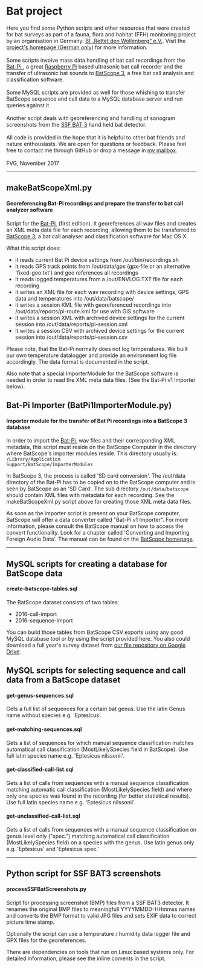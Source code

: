 # Bat project

Here you find some Python scripts and other resources that were created for bat surveys as part of a fauna, flora and habitat (FFH) monitoring project by an organisation in Germany: <a href="http://bi-wollenberg.org" target="_blank"> BI&nbsp;„Rettet&nbsp;den&nbsp;Wollenberg“&nbsp;e.V.</a>. Visit the [project's homepage (German only)](http://ffh-monitor.org) for more information.<br>
<br>
Some scripts involve mass data handling of bat call recordings from the <a href="http://www.bat-pi.eu/EN/index-EN.html"  target="_blank">Bat-Pi&nbsp;</a>, a great <a href="https://www.raspberrypi.org/" target=_blank>Raspberry Pi</a> based ultrasonic bat call recorder and the transfer of ultrasonic bat sounds to <a href="http://www.wsl.ch/dienstleistungen/produkte/software/batscope/index_EN" target="_blank">BatScope&nbsp;3</a>, a free bat call analysis and classification software.<br>
<br>
Some MySQL scripts are provided as well for those whishing to transfer BatScope sequence and call data to a MySQL database server and run queries against it.<br>
<br>
Another script deals with georeferencing and handling of sonogram screenshots from the <a href="http://www.mekv.de/bat3/index.htm" target="_blank">SSF&nbsp;BAT&nbsp;3</a> hand held bat detector.<br>
<br>
All code is provided in the hope that it is helpful to other bat friends and nature enthousiasts. We are open for questions or feedback. Please feel free to contact me through GitHub or drop a message in <a href=mailto:ffhmonitor@gmail.com>my mailbox</a>.<br>
<br>
FVG, November 2017
<hr>

## makeBatScopeXml.py
#### Georeferencing Bat-Pi recordings and prepare the transfer to bat call analyzer software
Script for the <a href="http://www.bat-pi.eu/EN/index-EN.html"  target="_blank">Bat-Pi&nbsp;</a> (first edition). It georeferences all wav files and creates an XML meta data file for each recording, allowing them to be transferred to <a href="http://www.wsl.ch/dienstleistungen/produkte/software/batscope/index_EN" target="_blank">BatScope&nbsp;3</a>, a bat call analyser and classification software for Mac OS X. 

What this script does:
<ul><li>it reads current Bat Pi device settings from /out/bin/recordings.sh
<li>it reads GPS track points from /out/data/gps (gpx-file or an alternative 'fixed-geo.txt') and geo references all recordings
<li>it reads logged temperatures from a /out/ENVLOG.TXT file for each recording
<li>it writes an XML file for each wav recording with device settings, GPS data and temperatures into /out/data/batscope/ 
<li>it writes a session KML file with georeferenced recordings into /out/data/reports/pi-route.kml for use with GIS software
<li>it writes a session XML with archived device settings for the current session into /out/data/reports/pi-session.xml 
<li>it writes a session CSV with archived device settings for the current session into /out/data/reports/pi-session.csv
</ul>
Please note, that the Bat-Pi normally does not log temperatures. We built our own temperature datalogger and provide an environment log file accordingly. The data format is documented in the script.

Also note that a special ImporterModule for the BatScope software is needed in order to read the XML meta data files. (See the Bat-Pi v1 Importer below). 

## Bat-Pi Importer (BatPi1ImporterModule.py)
#### Importer module for the transfer of Bat Pi recordings into a BatScope 3 database

In order to import the <a href="http://www.bat-pi.eu/EN/index-EN.html"  target="_blank">Bat-Pi&nbsp;</a> wav files and their corresponding XML metadata, this script must reside on the BatScope Computer in the directory where BatScope's importer modules reside. This directory usually is:<br><code>/Library/Application Support/BatScope/ImporterModules</code>

In BatScope 3, the process is called 'SD card conversion'. The /out/data directory of the Bat-Pi has to be copied on to the BatScope computer and is seen by BatScope as an 'SD Card'. The sub directory <code>/out/data/batscope</code> should contain XML files with metadata for each recording. See the makeBatScopeXml.py script above for creating those XML meta data files.

As soon as the importer script is present on your BatScope computer, BatScope will offer a data converter called "Bat-Pi v1 Importer". For more information, please consult the BatScope manual on how to access the convert functionality. Look for a chapter called 'Converting and Importing Foreign Audio Data'. The manual can be found on the <a href="http://www.wsl.ch/dienstleistungen/produkte/software/batscope/index_EN" target="_blank">BatScope&nbsp;homepage</a>.

<hr>

## MySQL scripts for creating a database for BatScope data
#### create-batscope-tables.sql
The BatScope dataset consists of two tables:
<ul>
<li>2016-call-import</li>
<li>2016-sequence-import</li>
</ul>

You can build those tables from BatScope CSV exports using any good MySQL database tool or by using the script provided here. 
You also could download a full year's survey dataset from <a href="https://drive.google.com/drive/folders/0B5SuoFpMQB38LW96bzlJRHdhekU" target="_blank">our file repository on Google Drive</a>.

## MySQL scripts for selecting sequence and call data from a BatScope dataset
#### get-genus-sequences.sql
Gets a full list of sequences for a certain bat genus. Use the latin Genus name without species e.g. 'Eptesicus'.
#### get-matching-sequences.sql
Gets a list of sequences for which manual sequence classification matches automatical call classification (MostLikelySpecies field in BatScope). Use full latin species name e.g. 'Eptesicus nilssonii'.
#### get-classified-call-list.sql
Gets a list of calls from sequences with a manual sequence classification matching automatic call classification (MostLikelySpecies field) and where only one species was found in the recording (for better statistical results). Use full latin species name e.g. 'Eptesicus nilssonii'.
#### get-unclassified-call-list.sql
Gets a list of calls from sequences with a manual sequence classification on genus level only ("spec.") matching automatical call classification (MostLikelySpecies field) on a species with the genus. Use latin genus only e.g. 'Eptesicus' and 'Eptesicus spec.'

<hr>

## Python script for SSF BAT3 screenshots
#### processSSFBatScreenshots.py
Script for processing screenshot (BMP) files from a SSF BAT3 detector. It renames the original BMP files to meaningfull YYYYMMDD-HHmmss names and converts the BMP format to valid JPG files and sets EXIF data to correct picture time stamp.

Optionally the script can use a temperature / humidity data logger file and GPX files for the georeferences. 

There are dependencies on tools that run on Linux based systems only. For detailed information, please see the inline coments in the script.



